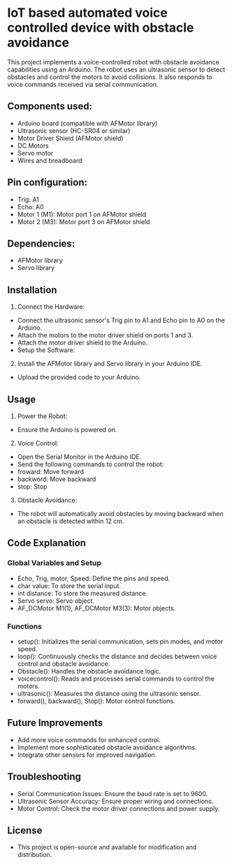# IoT based automated voice controlled device with obstacle avoidance

This project implements a voice-controlled robot with obstacle avoidance capabilities using an Arduino. The robot uses an ultrasonic sensor to detect obstacles and control the motors to avoid collisions. It also responds to voice commands received via serial communication.

## Components used:
* Arduino board (compatible with AFMotor library)
* Ultrasonic sensor (HC-SR04 or similar)
* Motor Driver Shield (AFMotor shield)
* DC Motors
* Servo motor
* Wires and breadboard

## Pin configuration:
* Trig: A1
* Echo: A0
* Motor 1 (M1): Motor port 1 on AFMotor shield
* Motor 2 (M3): Motor port 3 on AFMotor shield

## Dependencies:
* AFMotor library
* Servo library

## Installation
1. Connect the Hardware:

  * Connect the ultrasonic sensor's Trig pin to A1 and Echo pin to A0 on the Arduino.
  * Attach the motors to the motor driver shield on ports 1 and 3.
  * Attach the motor driver shield to the Arduino.
  * Setup the Software:

2. Install the AFMotor library and Servo library in your Arduino IDE.
  * Upload the provided code to your Arduino.

## Usage
 1. Power the Robot:

  * Ensure the Arduino is powered on.
 2. Voice Control:

  * Open the Serial Monitor in the Arduino IDE.
  * Send the following commands to control the robot:
  * froward: Move forward
  * backword: Move backward
  * stop: Stop
 3. Obstacle Avoidance:

  * The robot will automatically avoid obstacles by moving backward when an obstacle is detected within 12 cm.

## Code Explanation
### Global Variables and Setup
  * Echo, Trig, motor, Speed: Define the pins and speed.
  * char value: To store the serial input.
  * int distance: To store the measured distance.
  * Servo servo: Servo object.
  * AF_DCMotor M1(1), AF_DCMotor M3(3): Motor objects.

### Functions
  * setup(): Initializes the serial communication, sets pin modes, and motor speed.
  * loop(): Continuously checks the distance and decides between voice control and obstacle avoidance.
  * Obstacle(): Handles the obstacle avoidance logic.
  * voicecontrol(): Reads and processes serial commands to control the motors.
  * ultrasonic(): Measures the distance using the ultrasonic sensor.
  * forward(), backward(), Stop(): Motor control functions.

## Future Improvements
* Add more voice commands for enhanced control.
* Implement more sophisticated obstacle avoidance algorithms.
* Integrate other sensors for improved navigation.
  
## Troubleshooting
* Serial Communication Issues: Ensure the baud rate is set to 9600.
* Ultrasonic Sensor Accuracy: Ensure proper wiring and connections.
* Motor Control: Check the motor driver connections and power supply.

## License
* This project is open-source and available for modification and distribution.


